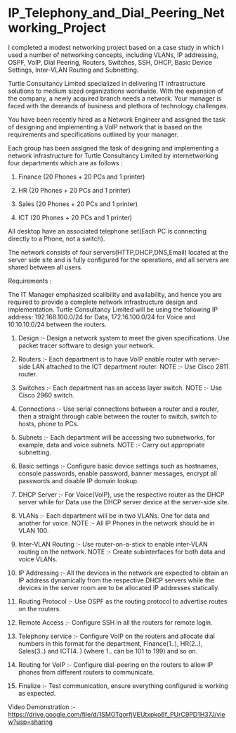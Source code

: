# IP_Telephony_and_Dial_Peering_Networking_Project






I completed a modest networking project based on a case study in which I used a number of networking concepts, including VLANs, IP addressing, OSPF, VoIP, Dial Peering, Routers, Switches, SSH, DHCP, Basic Device Settings, Inter-VLAN Routing and Subnetting.





Turtle Consultancy Limited specialized in delivering IT infrastructure solutions to medium sized organizations worldwide. With the expansion of the company, a newly acquired branch needs a network. Your manager is faced with the demands of business and plethora of technology challenges.



You have been recently hired as a Network Engineer and assigned the task of designing and implementing a VoIP network that is based on the requirements and specifications outlined by your manager.





Each group has been assigned the task of designing and implementing a network infrastructure for Turtle Consultancy Limited by internetworking four departments which are as follows :





1) Finance (20 Phones + 20 PCs and 1 printer)




2) HR (20 Phones + 20 PCs and 1 printer)




3) Sales (20 Phones + 20 PCs and 1 printer)





4) ICT (20 Phones + 20 PCs and 1 printer)





All desktop have an associated telephone set(Each PC is connecting directly to a Phone, not a switch).






The network consists of four servers(HTTP,DHCP,DNS,Email) located at the server side site and is fully configured for the operations, and all servers are shared between all users.









Requirements :






The IT Manager emphasized scalibility and availability, and hence you are required to provide a complete network infrastructure design and implementation. Turtle Consultancy Limited will be using the following IP address: 192.168.100.0/24 for Data, 172.16.100.0/24 for Voice and 10.10.10.0/24 between the routers.






1) Design :- Design a network system to meet the given specifications. Use packet tracer software to design your network.






2) Routers :- Each department is to have VoIP enable router with server-side LAN attached to the ICT department router. NOTE :- Use Cisco 2811 router.






3) Switches :- Each department has an access layer switch. NOTE :- Use Cisco 2960 switch.





4) Connections :- Use serial connections between a router and a router, then a straight through cable between the router to switch, switch to hosts, phone to PCs.





5) Subnets :- Each department will be accessing two subnetworks, for example, data and voice subnets. NOTE :- Carry out appropriate subnetting.






6) Basic settings :- Configure basic device settings such as hostnames, console passwords, enable password, banner messages, encrypt all passwords and disable IP domain lookup.






7) DHCP Server :- For Voice(VoIP), use the respective router as the DHCP server while for Data use the DHCP server device at the server-side site.






8) VLANs :- Each department will be in two VLANs. One for data and another for voice. NOTE :- All IP Phones in the network should be in VLAN 100.






9) Inter-VLAN Routing :- Use router-on-a-stick to enable inter-VLAN routing on the network. NOTE :- Create subinterfaces for both data and voice VLANs.






10) IP Addressing :- All the devices in the network are expected to obtain an IP address dynamically from the respective DHCP servers while the devices in the server room are to be allocated IP addresses statically.





11) Routing Protocol :- Use OSPF as the routing protocol to advertise routes on the routers.






12) Remote Access :- Configure SSH in all the routers for remote login.






13) Telephony service :- Configure VoIP on the routers and allocate dial numbers in this format for the department, Finance(1..), HR(2..), Sales(3..) and ICT(4..) (where 1.. can be 101 to 199) and so on.






14) Routing for VoIP :- Configure dial-peering on the routers to allow IP phones from different routers to communicate.







15) Finalize :- Test communication, ensure everything configured is working as expected.





 
Video Demonstration :- https://drive.google.com/file/d/1SMOTgorfjVEUtxpko6f_PUrC9PD1H37J/view?usp=sharing
